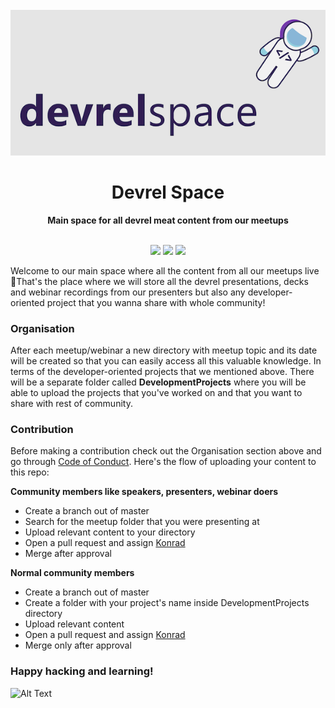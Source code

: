 <div align="center">
<br>
<img src="DevrelSpaceGitHubBanner.png"
/>
<br/>
<h1>Devrel Space</h1>
<strong>Main space for all devrel meat content from our meetups</strong>
</div>
<br/>
<p align="center">
<img src="https://img.shields.io/badge/DevRel-with%20%E2%9D%A4%EF%B8%8F-brightgreen.svg"/>
<img src="https://img.shields.io/badge/speakers-driven-brightgreen.svg"/>
<img src="https://img.shields.io/badge/only-DevRel%20meat-brightgreen.svg"/>
</p>

Welcome to our main space where all the content from all our meetups live 👋That's the place where we will store all the devrel presentations, decks and webinar recordings from our presenters but also any developer-oriented project that you wanna share with whole community!

### Organisation

After each meetup/webinar a new directory with meetup topic and its date will be created so that you can easily access all this valuable knowledge. In terms of the developer-oriented projects that we mentioned above. There will be a separate folder called **DevelopmentProjects** where you will be able to upload the projects that you've worked on and that you want to share with rest of community.

### Contribution

Before making a contribution check out the Organisation section above and go through [Code of Conduct](https://github.com/DevrelSpace/Code-of-Conduct).  Here's the flow of uploading your content to this repo:

**Community members like speakers, presenters, webinar doers**

- Create a branch out of master
- Search for the meetup folder that you were presenting at
- Upload relevant content to your directory 
- Open a pull request and assign [Konrad](https://github.com/beardaway)
- Merge after approval

**Normal community members**

- Create a branch out of master
- Create a folder with your project's name inside DevelopmentProjects directory
- Upload relevant content 
- Open a pull request and assign [Konrad](https://github.com/beardaway)
- Merge only after approval


### Happy hacking and learning!

![Alt Text](https://media.giphy.com/media/UqxVRm1IaaIGk/giphy.gif)
